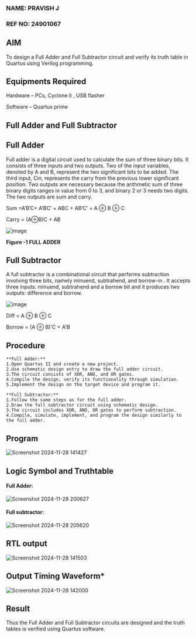 ### NAME: PRAVISH J
### REF NO: 24901067
## AIM


To design a Full Adder and Full Subtractor circuit and verify its truth table in Quartus using Verilog programming.

## Equipments Required

Hardware – PCs, Cyclone II , USB flasher

Software – Quartus prime

## Full Adder and Full Subtractor

## Full Adder

Full adder is a digital circuit used to calculate the sum of three binary bits. It consists of three inputs and two outputs. Two of the input variables, denoted by A and B, represent the two significant bits to be added. The third input, Cin, represents the carry from the previous lower significant position. Two outputs are necessary because the arithmetic sum of three binary digits ranges in value from 0 to 3, and binary 2 or 3 needs two digits. The two outputs are sum and carry.

Sum =A’B’C+ A’BC’ + ABC + AB’C’ = A ⊕ B ⊕ C

Carry = (A⊕B)C + AB

![image](https://github.com/naavaneetha/FULL_ADDER_SUBTRACTOR/assets/154305477/0f30ba51-5ffb-4198-845f-18e054f675e7)

**Figure -1 FULL ADDER**

## Full Subtractor

A full subtractor is a combinational circuit that performs subtraction involving three bits, namely minuend, subtrahend, and borrow-in . It accepts three inputs: minuend, subtrahend and a borrow bit and it produces two outputs: difference and borrow.

![image](https://github.com/naavaneetha/FULL_ADDER_SUBTRACTOR/assets/154305477/02b24f51-ab51-4304-9ad6-7b81ffc1ead5)

Diff = A ⊕ B ⊕ C 

Borrow = (A ⊕ B)'C + A'B


## Procedure
    **Full Adder:**
    1.Open Quartus II and create a new project.
    2.Use schematic design entry to draw the full adder circuit. 
    3.The circuit consists of XOR, AND, and OR gates. 
    4.Compile the design, verify its functionality through simulation. 
    5.Implement the design on the target device and program it.
    
    **Full Subtractor:** 
    1.Follow the same steps as for the full adder. 
    2.Draw the full subtractor circuit using schematic design. 
    3.The circuit includes XOR, AND, OR gates to perform subtraction. 
    4.Compile, simulate, implement, and program the design similarly to the full adder.



## Program
![Screenshot 2024-11-28 141427](https://github.com/user-attachments/assets/6dcd78cf-5cc5-46cb-aae9-fbeae8e7eeb7)

## Logic Symbol and Truthtable
#### Full Adder:
![Screenshot 2024-11-28 200627](https://github.com/user-attachments/assets/75afe26c-7485-4665-b9df-1092b3e61cc2)
#### Full subtractor:
![Screenshot 2024-11-28 205620](https://github.com/user-attachments/assets/f8635e07-0149-442a-8985-d06db4979f03)


## RTL output
![Screenshot 2024-11-28 141503](https://github.com/user-attachments/assets/ae8ab8a2-8c4c-4418-8401-61caa20bfc51)

## Output Timing Waveform*
![Screenshot 2024-11-28 142000](https://github.com/user-attachments/assets/64ca27da-1fed-482a-8b0f-c9dd7b00274b)


## Result

Thus the Full Adder and Full Subtractor circuits are designed and the truth tables is verified using Quartus software.






